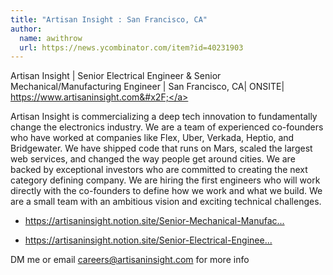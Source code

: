 ```yaml
---
title: "Artisan Insight : San Francisco, CA"
author:
  name: awithrow
  url: https://news.ycombinator.com/item?id=40231903
---
```

Artisan Insight | Senior Electrical Engineer &amp; Senior Mechanical&#x2F;Manufacturing Engineer | San Francisco, CA| ONSITE| <a href="https:&#x2F;&#x2F;www.artisaninsight.com&#x2F;" rel="nofollow">https:&#x2F;&#x2F;www.artisaninsight.com&#x2F;</a>

Artisan Insight is commercializing a deep tech innovation to fundamentally change the electronics industry. We are a team of experienced co-founders who have worked at companies like Flex, Uber, Verkada, Heptio, and Bridgewater. We have shipped code that runs on Mars, scaled the largest web services, and changed the way people get around cities. We are backed by exceptional investors who are committed to creating the next category defining company. We are hiring the first engineers who will work directly with the co-founders to define how we work and what we build. We are a small team with an ambitious vision and exciting technical challenges.

* <a href="https:&#x2F;&#x2F;artisaninsight.notion.site&#x2F;Senior-Mechanical-Manufacturing-Engineer-22026de3efe046c98a7c7d92ff3d6891" rel="nofollow">https:&#x2F;&#x2F;artisaninsight.notion.site&#x2F;Senior-Mechanical-Manufac...</a>

* <a href="https:&#x2F;&#x2F;artisaninsight.notion.site&#x2F;Senior-Electrical-Engineer-7f3a8c1082aa4481af2fbec566f28652" rel="nofollow">https:&#x2F;&#x2F;artisaninsight.notion.site&#x2F;Senior-Electrical-Enginee...</a>

DM me or email careers@artisaninsight.com for more info
